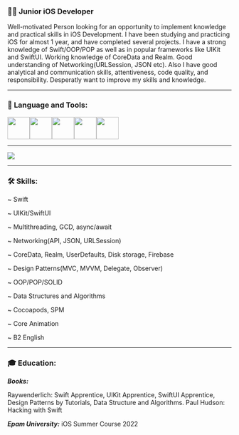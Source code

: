 ### 👨‍💻 Junior iOS Developer

Well-motivated Person looking for an opportunity to implement knowledge and practical skills in iOS Development. I have been studying and practicing iOS for almost 1 year, and have completed several projects. I have a strong knowledge of Swift/OOP/POP as well as in popular frameworks like UIKit and SwiftUI. Working knowledge of CoreData and Realm. Good understanding of Networking(URLSession, JSON etc). Also I have good analytical and communication skills, attentiveness, code quality, and responsibility. Desperatly want to improve my skills and knowledge. 

-----------------

###  Language and Tools: 

<img height=50 
src="https://cdn.jsdelivr.net/gh/devicons/devicon/icons/swift/swift-original.svg"/><img height=50 src="https://cdn.jsdelivr.net/gh/devicons/devicon/icons/gitlab/gitlab-original-wordmark.svg"/><img height=50 
src="https://cdn.jsdelivr.net/gh/devicons/devicon/icons/git/git-plain.svg"/><img height=50 src="https://cdn.jsdelivr.net/gh/devicons/devicon/icons/github/github-original.svg"/><img height=50 src="https://cdn.jsdelivr.net/gh/devicons/devicon/icons/canva/canva-original.svg"/>

-----------------
<img src="https://github-readme-streak-stats.herokuapp.com/?user=cybershen"/>

-----------------

### 🛠️ Skills:

~ Swift

~ UIKit/SwiftUI

~ Multithreading, GCD, async/await

~ Networking(API, JSON, URLSession)

~ CoreData, Realm, UserDefaults, Disk storage, Firebase

~ Design Patterns(MVC, MVVM, Delegate, Observer)

~ OOP/POP/SOLID

~ Data Structures and Algorithms

~ Cocoapods, SPM

~ Core Animation

~ B2 English

-----------------

### 🎓 Education:
***Books:***

Raywenderlich: Swift Apprentice, UIKit Apprentice, SwiftUI Apprentice, Design Patterns by Tutorials, Data Structure and Algorithms.
Paul Hudson: Hacking with Swift

***Epam University:*** iOS Summer Course 2022
